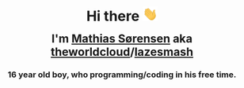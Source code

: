 <h1 align="center">
    <b>Hi there</b>
    <img src="https://raw.githubusercontent.com/ABSphreak/ABSphreak/master/gifs/Hi.gif" width="30px">
    <br> 
    <p style="font-size: 17pt; margin-top: 15px;">I'm <u>Mathias Sørensen</u> aka <u>theworldcloud</u>/<u>lazesmash</u></p>
</h1>

<h3 align="center">16 year old boy, who programming/coding in his free time.</h3>